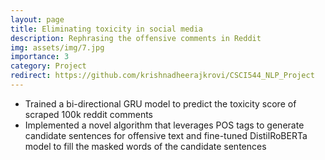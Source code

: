 ```yaml
---
layout: page
title: Eliminating toxicity in social media
description: Rephrasing the offensive comments in Reddit
img: assets/img/7.jpg
importance: 3
category: Project
redirect: https://github.com/krishnadheerajkrovi/CSCI544_NLP_Project
---
```


- Trained a bi-directional GRU model to predict the toxicity score of scraped 100k reddit comments
- Implemented a novel algorithm that leverages POS tags to generate candidate sentences for offensive text and fine-tuned
  DistilRoBERTa model to fill the masked words of the candidate sentences
